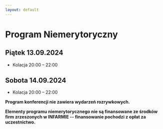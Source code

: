 ```yaml
---
layout: default
---
```


Program Niemerytoryczny
===

Piątek 13.09.2024
---
* Kolacja 20:00 – 22:00

Sobota 14.09.2024
---
* Kolacja 20:00 – 22:00

**Program konferencji nie zawiera wydarzeń rozrywkowych.**

**Elementy programu niemerytorycznego nie są finansowane ze środków firm zrzeszonych w INFARMIE -- finansowanie pochodzi z opłat za uczestnictwo.**